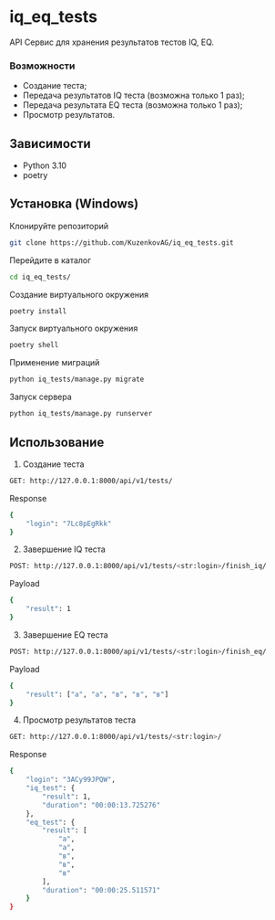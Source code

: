 # iq_eq_tests
API Сервис для хранения результатов тестов IQ, EQ.
### Возможности
- Создание теста;  
- Передача результатов IQ теста (возможна только 1 раз);  
- Передача результата EQ теста (возможна только 1 раз);  
- Просмотр результатов.

## Зависимости
 - Python 3.10
 - poetry

## Установка (Windows)
Клонируйте репозиторий
```sh
git clone https://github.com/KuzenkovAG/iq_eq_tests.git
```
Перейдите в каталог
```sh
cd iq_eq_tests/
```
Создание виртуального окружения
```sh
poetry install
```
Запуск виртуального окружения
```sh
poetry shell
```
Применение миграций
```sh
python iq_tests/manage.py migrate
```
Запуск сервера
```sh
python iq_tests/manage.py runserver
```

## Использование

1. Создание теста
```sh
GET: http://127.0.0.1:8000/api/v1/tests/
```
Response
```sh
{
    "login": "7Lc8pEgRkk"
}
```
2. Завершение IQ теста
```sh
POST: http://127.0.0.1:8000/api/v1/tests/<str:login>/finish_iq/
```
Payload
```sh
{
    "result": 1
}
```
3. Завершение EQ теста
```sh
POST: http://127.0.0.1:8000/api/v1/tests/<str:login>/finish_eq/
```
Payload
```sh
{
    "result": ["а", "а", "в", "в", "в"]
}
```
4. Просмотр результатов теста
```sh
GET: http://127.0.0.1:8000/api/v1/tests/<str:login>/
```
Response
```sh
{
    "login": "3ACy99JPQW",
    "iq_test": {
        "result": 1,
        "duration": "00:00:13.725276"
    },
    "eq_test": {
        "result": [
            "а",
            "а",
            "в",
            "в",
            "в"
        ],
        "duration": "00:00:25.511571"
    }
}
```